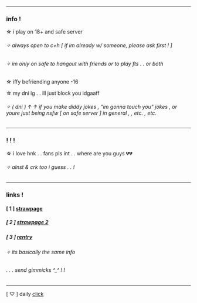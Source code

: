 ***
### info !
☆ i play on 18+ and safe server

###### ✧ always open to c+h [ if im already w/ someone, please ask first ! ]

###### ✧ im only on safe to hangout with friends or to play fts . . or both

☆ iffy befriending anyone -16

☆ my dni ig . . ill just block you idgaaff
###### ✧ ( dni ) ↑ ↑ if you make diddy jokes , "im gonna touch you" jokes , or youre just being nsfw [ on safe server ] in general , , etc. , etc.
***
### ! ! !
☆ i love hnk . . fans pls int . . where are you guys 💔💔
###### ✧ alnst & crk too i guess . . !
***
### links !
#### [ 1 ] [strawpage](https://bonesofjewel.straw.page)

##### [ 2 ] [strawpage 2](https://syntheticpearl.straw.page)

##### [ 3 ] [rentry](https://rentry.co/bonesofjewel)
###### ✧ its basically the same info
###### . . . send gimmicks ^_^ ! !
***
[ ♡ ] daily [click](https://arab.org/click-to-help/)
